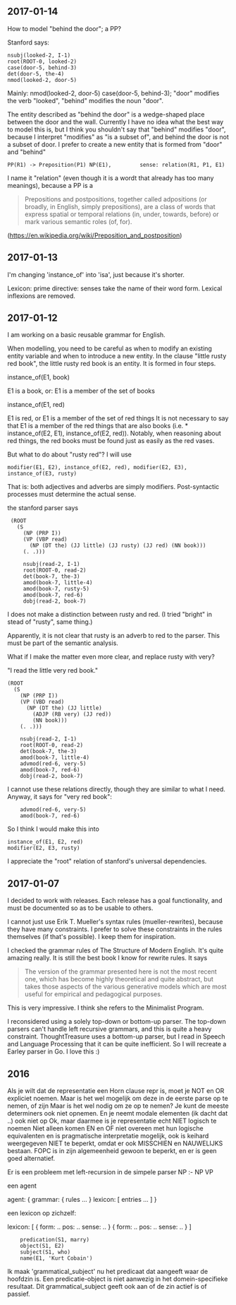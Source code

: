 
## 2017-01-14

How to model "behind the door"; a PP?

Stanford says:

```
nsubj(looked-2, I-1)
root(ROOT-0, looked-2)
case(door-5, behind-3)
det(door-5, the-4)
nmod(looked-2, door-5)
```

Mainly: nmod(looked-2, door-5) case(door-5, behind-3); "door" modifies the verb "looked", "behind" modifies the noun "door".

The entity described as "behind the door" is a wedge-shaped place between the door and the wall. Currently I have no idea what the best way to model this is, but I think you shouldn't say that "behind" modifies "door", because I interpret "modifies" as "is a subset of", and behind the door is not a subset of door. I prefer to create a new entity that is formed from "door" and "behind"

```
PP(R1) -> Preposition(P1) NP(E1),         sense: relation(R1, P1, E1)

```

I name it "relation" (even though it is a wordt that already has too many meanings), because a PP is a 

> Prepositions and postpositions, together called adpositions (or broadly, in English, simply prepositions), are a class of words that express spatial or temporal relations (in, under, towards, before) or mark various semantic roles (of, for).

(https://en.wikipedia.org/wiki/Preposition_and_postposition)


## 2017-01-13

I'm changing 'instance_of' into 'isa', just because it's shorter.

Lexicon: prime directive: senses take the name of their word form. Lexical inflexions are removed.

## 2017-01-12

I am working on a basic reusable grammar for English.

When modelling, you need to be careful as when to modify an existing entity variable and when to introduce a new entity.
In the clause "little rusty red book", the little rusty red book is an entity. It is formed in four steps.

instance_of(E1, book)

E1 is a book, or: E1 is a member of the set of books

instance_of(E1, red)

E1 is red, or E1 is a member of the set of red things
It is not necessary to say that E1 is a member of the red things that are also books (i.e. * instance_of(E2, E1), instance_of(E2, red)). Notably, when reasoning about red things, the red books must be found just as easily as the red vases.

But what to do about "rusty red"? I will use

```
modifier(E1, E2), instance_of(E2, red), modifier(E2, E3), instance_of(E3, rusty)
```

That is: both adjectives and adverbs are simply modifiers. Post-syntactic processes must determine the actual sense.

the stanford parser says

```
 (ROOT
   (S
     (NP (PRP I))
     (VP (VBP read)
       (NP (DT the) (JJ little) (JJ rusty) (JJ red) (NN book)))
     (. .)))

     nsubj(read-2, I-1)
     root(ROOT-0, read-2)
     det(book-7, the-3)
     amod(book-7, little-4)
     amod(book-7, rusty-5)
     amod(book-7, red-6)
     dobj(read-2, book-7)
```

I does not make a distinction between rusty and red. (I tried "bright" in stead of "rusty", same thing.)

Apparently, it is not clear that rusty is an adverb to red to the parser. This must be part of the semantic analysis.

What if I make the matter even more clear, and replace rusty with very?

"I read the little very red book."

```
(ROOT
  (S
    (NP (PRP I))
    (VP (VBD read)
      (NP (DT the) (JJ little)
        (ADJP (RB very) (JJ red))
        (NN book)))
    (. .)))
    
    nsubj(read-2, I-1)
    root(ROOT-0, read-2)
    det(book-7, the-3)
    amod(book-7, little-4)
    advmod(red-6, very-5)
    amod(book-7, red-6)
    dobj(read-2, book-7)
```

I cannot use these relations directly, though they are similar to what I need. Anyway, it says for "very red book":

```
    advmod(red-6, very-5)
    amod(book-7, red-6)
```

So I think I would make this into

```
instance_of(E1, E2, red)
modifier(E2, E3, rusty)
```

I appreciate the "root" relation of stanford's universal dependencies.

## 2017-01-07

I decided to work with releases. Each release has a goal functionality, and must be documented so as to be usable to others.

I cannot just use Erik T. Mueller's syntax rules (mueller-rewrites), because they have many constraints. I prefer to solve these constraints in the rules themselves (if that's possible). I keep them for inspiration.

I checked the grammar rules of The Structure of Modern English. It's quite amazing really. It is still the best book I know for rewrite rules. It says

>The version of the grammar presented here is not the most recent one, which has become highly theoretical and quite abstract, but takes those aspects of the various generative models which are most useful for empirical and pedagogical purposes.

This is very impressive. I think she refers to the Minimalist Program.

I reconsidered using a solely top-down or bottom-up parser. The top-down parsers can't handle left recursive grammars, and this is quite a heavy constraint. ThoughtTreasure uses a bottom-up parser, but I read in Speech and Language Processing that it can be quite inefficient. So I will recreate a Earley parser in Go. I love this :)

## 2016

Als je wilt dat de representatie een Horn clause repr is, moet je NOT en OR expliciet noemen.
Maar is het wel mogelijk om deze in de eerste parse op te nemen, of zijn
Maar is het wel nodig om ze op te nemen? Je kunt de meeste determiners ook niet opnemen.
En je neemt modale elementen (ik dacht dat ..) ook niet op
Ok, maar daarmee is je representatie echt NIET logisch te noemen
Niet alleen komen EN en OF niet overeen met hun logische equivalenten en is pragmatische interpretatie mogelijk,
    ook is keihard weergegeven NIET te beperkt, omdat er ook MISSCHIEN en NAUWELIJKS bestaan.
FOPC is in zijn algemeenheid gewoon te beperkt, en er is geen goed alternatief.

Er is een probleem met left-recursion in de simpele parser NP :- NP VP

een agent

agent: {
    grammar: {
        rules ...
    }
    lexicon: [
        entries ...
    ]
}

een lexicon op zichzelf:

lexicon: [
    {
        form: ..
        pos: ..
        sense: ..
    }
    {
        form: ..
        pos: ..
        sense: ..
    }
]




		predication(S1, marry)
		object(S1, E2)
		subject(S1, who)
		name(E1, 'Kurt Cobain')

Ik maak 'grammatical_subject' nu het predicaat dat aangeeft waar de hoofdzin is. Een predicatie-object is niet aanwezig in het domein-specifieke resultaat. 
Dit grammatical_subject geeft ook aan of de zin actief is of passief.
